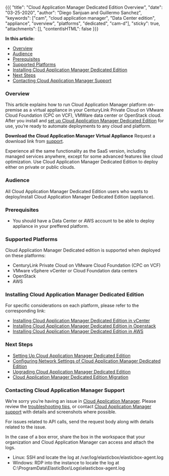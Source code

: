 {{{
"title": "Cloud Application Manager Dedicated Edition Overview",
"date": "03-25-2020",
"author": "Diego Sanjuan and Guillermo Sanchez",
"keywords": ["cam", "cloud application manager", "Data Center edition", "appliance", "overview", "platforms", "dedicated", "cam-d"],
"sticky": true,
"attachments": [],
"contentIsHTML": false
}}}

**In this article:**

* [Overview](#overview)
* [Audience](#audience)
* [Prerequisites](#prerequisites)
* [Supported Platforms](#supported-platforms)
* [Installing Cloud Application Manager Dedicated Edition](#installing-cloud-application-manager-dedicated-edition)
* [Next Steps](#next-steps)
* [Contacting Cloud Application Manager Support](#contacting-cloud-application-manager-support)

### Overview

This article explains how to run Cloud Application Manager platform on-premise as a virtual appliance in your CenturyLink Private Cloud on VMware Cloud Foundation (CPC on VCF), VMWare data center or OpenStack cloud. After you install and [set up Cloud Application Manager Dedicated Edition](camd-initialsetup.md) for use, you’re ready to automate deployments to any cloud and platform.

**Download the Cloud Application Manager Virtual Appliance**
Request a download link from [support](mailto:incident@CenturyLink.com).

Experience all the same functionality as the SaaS version, including managed services anywhere, except for some advanced features like cloud optimization. Use Cloud Application Manager Dedicated Edition to deploy either on private or public clouds.

### Audience

All Cloud Application Manager Dedicated Edition users who wants to deploy/install Cloud Application Manager Dedicated Edition (appliance).

### Prerequisites

* You should have a Data Center or AWS account to be able to deploy appliance in your preffered platform.

### Supported Platforms

Cloud Application Manager Dedicated edition is supported when deployed on these platforms:

* CenturyLink Private Cloud on VMware Cloud Foundation (CPC on VCF)
* VMware vSphere vCenter or Cloud Foundation data centers
* OpenStack
* AWS

### Installing Cloud Application Manager Dedicated Edition

For specific considerations on each platform, please refer to the corresponding link:

* [Installing Cloud Application Manager Dedicated Edition in vCenter](camd-vsphere.md)
* [Installing Cloud Application Manager Dedicated Edition in Openstack](camd-openstack.md)
* [Installing Cloud Application Manager Dedicated Edition in AWS](camd-with-aws-master-account.md)

### Next Steps

* [Setting Up Cloud Application Manager Dedicated Edition](camd-initialsetup.md)
* [Configuring Network Settings of Cloud Application Manager Dedicated Edition](camd-networking.md)
* [Upgrading Cloud Application Manager Dedicated Edition](camd-upgrading.md)
* [Cloud Application Manager Dedicated Edition Migration](camd-migration.md)

### Contacting Cloud Application Manager Support

We’re sorry you’re having an issue in [Cloud Application Manager](https://www.ctl.io/cloud-application-manager/). Please review the [troubleshooting tips](../Troubleshooting/troubleshooting-tips.md), or contact [Cloud Application Manager support](mailto:incident@CenturyLink.com) with details and screenshots where possible.

For issues related to API calls, send the request body along with details related to the issue.

In the case of a box error, share the box in the workspace that your organization and Cloud Application Manager can access and attach the logs.

* Linux: SSH and locate the log at /var/log/elasticbox/elasticbox-agent.log
* Windows: RDP into the instance to locate the log at C:\ProgramData\ElasticBox\Logs\elasticbox-agent.log
